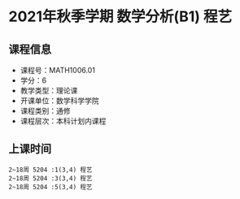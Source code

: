# 2021年秋季学期 数学分析(B1) 程艺






## 课程信息

- 课程号：MATH1006.01
- 学分：6
- 教学类型：理论课
- 开课单位：数学科学学院
- 课程类别：通修
- 课程层次：本科计划内课程

## 上课时间

```
2~18周 5204 :1(3,4) 程艺
2~18周 5204 :3(3,4) 程艺
2~18周 5204 :5(3,4) 程艺
```

